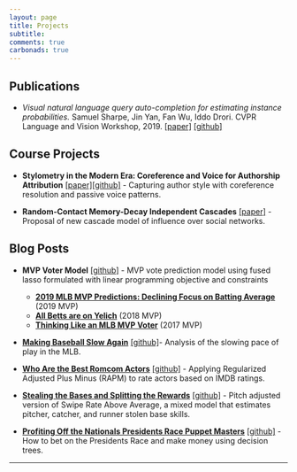 ```yaml
---
layout: page
title: Projects
subtitle: 
comments: true
carbonads: true
---
```


## Publications

- *Visual natural language query auto-completion for estimating instance probabilities.* 
Samuel Sharpe, Jin Yan, Fan Wu, Iddo Drori. 
CVPR Language and Vision Workshop, 2019. [\[paper\]](https://ssharpe42.github.io/VNLQAC/) [\[github\]](https://github.com/ssharpe42/VNLQAC)

## Course Projects

-  **Stylometry in the Modern Era: Coreference and Voice for Authorship Attribution** [\[paper\]](https://ssharpe42.github.io/CorefVoice)[\[github\]](https://github.com/ssharpe42/AuthorStyle) - Capturing author style with coreference resolution and passive voice patterns. 

-  **Random-Contact Memory-Decay Independent Cascades** [\[paper\]](https://ssharpe42.github.io/RCMD-IC) - Proposal of new cascade model of influence over social networks.

## Blog Posts

- **MVP Voter Model** [\[github\]](https://github.com/ssharpe42/MLB_MVPVoting) - MVP vote prediction model using fused 
lasso formulated with linear programming objective and constraints
    - **[2019 MLB MVP Predictions: Declining Focus on Batting Average](https://sharpestats.com/2019-mlb-mvp-predictions-declining-focus-on-batting-average/)** (2019 MVP)
    - **[All Betts are on Yelich](https://sharpestats.com/all-betts-are-on-yelich/)** (2018 MVP)
    - **[Thinking Like an MLB MVP Voter](https://sharpestats.com/thinking-like-an-mlb-mvp-voter/)** (2017 MVP)

- **[Making Baseball Slow Again](https://sharpestats.com/making-baseball-slow-again/)** [\[github\]](https://github.com/ssharpe42/PaceofPlay)- Analysis of the slowing pace of play in the MLB.

- **[Who Are the Best Romcom Actors](https://sharpestats.com/who-are-the-best-romcom-actors/)** [\[github\]](https://github.com/ssharpe42/RomComPlusMinus) - 
    Applying Regularized Adjusted Plus Minus (RAPM) to rate actors based on IMDB ratings. 
    
- **[Stealing the Bases and Splitting the Rewards](https://sharpestats.com/stealing-bases-and-splitting-the-rewards/)** [\[github\]](https://github.com/ssharpe42/pSRAA) - Pitch adjusted version of Swipe Rate Above Average, a mixed model that estimates pitcher, catcher, and runner stolen base skills. 

- **[Profiting Off the Nationals Presidents Race Puppet Masters](https://sharpestats.com/profiting-off-the-nationals-presidents-race-puppet-masters/)** [\[github\]](https://github.com/ssharpe42/PresidentRace) - How to bet on the Presidents Race and make money using decision trees. 

---